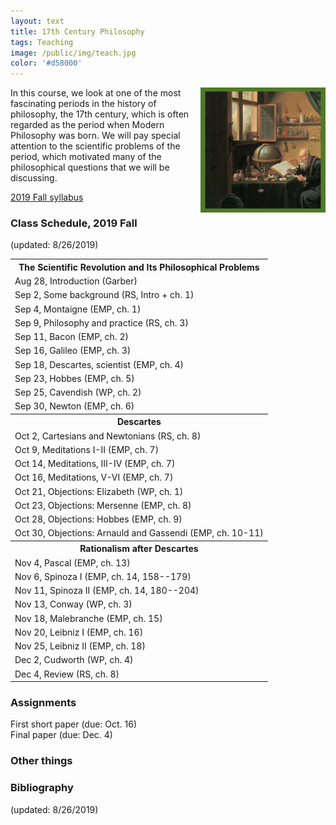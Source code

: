 ```yaml
---
layout: text
title: 17th Century Philosophy
tags: Teaching
image: /public/img/teach.jpg
color: '#d58000'
---
```


<img class="img-single" align="right" src="/public/img/scirev.jpg" width="200">

In this course, we look at one of the most fascinating periods in the history of philosophy, the 17th century, which is often regarded as the period when Modern Philosophy was born. We will pay special attention to the scientific problems of the period, which motivated many of the philosophical questions that we will be discussing.



<a href="http://zitavtoth.com/2_teaching/17thcent/EM2019F.pdf">2019 Fall syllabus</a>


### Class Schedule, 2019 Fall

(updated: 8/26/2019)

<table>

<tr>
<th> The Scientific Revolution and Its Philosophical Problems </th>
</tr>
<tr>
<td>Aug 28, Introduction (Garber)</td>
</tr>
<tr>
<td> Sep 2, Some background (RS, Intro + ch. 1)</td>
</tr>
<tr>
<td> Sep 4, Montaigne (EMP, ch. 1) </td>
</tr>
<tr>
<td> Sep 9, Philosophy and practice (RS, ch. 3) </td>
</tr>
<tr>
<td> Sep 11, Bacon (EMP, ch. 2) </td>
</tr>
<tr>
<td> Sep 16, Galileo (EMP, ch. 3) </td>
</tr>
<tr>
<td> Sep 18, Descartes, scientist (EMP, ch. 4) </td>
</tr>
<tr>
<td> Sep 23, Hobbes (EMP, ch. 5) </td>
</tr>
<tr>
<td> Sep 25, Cavendish  (WP, ch. 2) </td>
</tr>
<tr>
<td> Sep 30, Newton (EMP, ch. 6) </td>
</tr>
<tr>
<th> Descartes </th>
</tr>
<tr>
<td> Oct 2, Cartesians and Newtonians (RS, ch. 8) </td>
</tr>
<tr>
<td> Oct 9, Meditations I-II (EMP, ch. 7) </td>
</tr>
<tr>
<td> Oct 14, Meditations, III-IV (EMP, ch. 7) </td>
</tr>
<tr>
<td> Oct 16, Meditations, V-VI (EMP, ch. 7) </td>
</tr>
<tr>
<td> Oct 21, Objections: Elizabeth (WP, ch. 1) </td>
</tr>
<tr>
<td> Oct 23, Objections: Mersenne (EMP, ch. 8) </td>
</tr>
<tr>
<td> Oct 28, Objections: Hobbes (EMP, ch. 9) </td>
</tr>
<tr>
<td> Oct 30, Objections: Arnauld and Gassendi (EMP, ch. 10-11) </td>
</tr>
<tr>
<th> Rationalism after Descartes </th>
</tr>
<tr>
<td> Nov 4, Pascal (EMP, ch. 13)</td>
</tr>
<tr>
<td> Nov 6, Spinoza I (EMP, ch. 14, 158--179) </td>
</tr>
<tr>
<td> Nov 11, Spinoza II (EMP, ch. 14, 180--204) </td>
</tr>
<tr>
<td> Nov 13, Conway (WP, ch. 3) </td>
</tr>
<tr>
<td> Nov 18, Malebranche (EMP, ch. 15) </td>
</tr>
<tr>
<td> Nov 20, Leibniz I (EMP, ch. 16) </td>
</tr>
<tr>
<td> Nov 25, Leibniz II (EMP, ch. 18) </td>
</tr>
<tr>
<td> Dec 2, Cudworth (WP, ch. 4) </td>
</tr>
<tr>
<td> Dec 4, Review (RS, ch. 8) </td>
</tr>


</table>


### Assignments

First short paper (due: Oct. 16)
<br>
Final paper (due: Dec. 4)

### Other things



### Bibliography

(updated: 8/26/2019)
